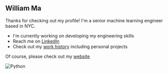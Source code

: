 ## William Ma

Thanks for checking out my profile! I'm a senior machine learning engineer based in NYC.

- I'm currently working on developing my engineering skills
- Reach me on [LinkedIn](https://www.linkedin.com/in/williammaucla)
- Check out my [work history](https://wmaucla.github.io/) including personal projects

Of course, please check out my [website](https://www.zhengweima.com/)

![Python](https://img.shields.io/badge/python-3670A0?style=for-the-badge&logo=python&logoColor=ffdd54)
